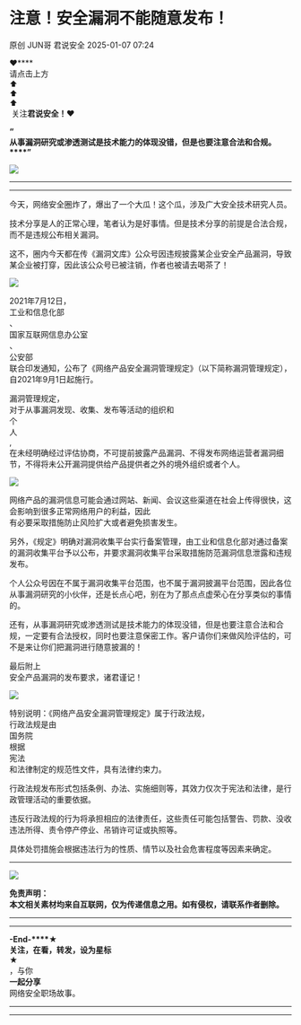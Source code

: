 #  注意！安全漏洞不能随意发布！   
原创 JUN哥  君说安全   2025-01-07 07:24  
  
**❤******  
请点击上方   
⬆  
⬆  
⬆  
 关注**君说安全！❤**  
  
  
**“**  
**从事漏洞研究或渗透测试是技术能力的体现没错，但是也要注意合法和合规。****”**  
  
![](https://mmbiz.qpic.cn/mmbiz_png/sF8ZCSicrH3V4SswGE4CJ2jJARBV0gbbSKbsA7M01Oc9JicXUHn4ic4lLeyqnTRvxOzEEE9FicrF7IEvVJHxxf8kpw/640?wx_fmt=png&from=appmsg "")  
  
********  
****  
今天，网络安全圈炸了，爆出了一个大瓜！这个瓜，涉及广大安全技术研究人员。  
  
  
技术分享是人的正常心理，笔者认为是好事情。但是技术分享的前提是合法合规，而不是违规公布相关漏洞。  
  
  
这不，圈内今天都在传《漏洞文库》公众号因违规披露某企业安全产品漏洞，导致某企业被打穿，因此该公众号已被注销，作者也被请去喝茶了！  
  
  
  
![](https://mmbiz.qpic.cn/mmbiz_png/sF8ZCSicrH3V4SswGE4CJ2jJARBV0gbbSibzpKzJEJeXzmhOSbiceXZlkibicFgTMNAtnPGyicDdKKiaap2YrrHxY9CsA/640?wx_fmt=png&from=appmsg "")  
  
  
2021年7月12日，  
工业和信息化部  
、  
国家互联网信息办公室  
、  
公安部  
联合印发通知，公布了《网络产品安全漏洞管理规定》（以下简称漏洞管理规定），自2021年9月1日起施行。  
  
  
漏洞管理规定，  
对于从事漏洞发现、收集、发布等活动的组织和  
个  
人  
,  
在未经明确经过评估协商，不可提前披露产品漏洞、不得发布网络运营者漏洞细节，不得将未公开漏洞提供给产品提供者之外的境外组织或者个人。  
  
  
![](https://mmbiz.qpic.cn/mmbiz_png/sF8ZCSicrH3V4SswGE4CJ2jJARBV0gbbS6zr4ialtgrT14GrfIfmZiboPbpNqlvibDTK4u9P49c7VNW2wthBxZuLNw/640?wx_fmt=png&from=appmsg "")  
  
  
网络产品的漏洞信息可能会通过网站、新闻、会议这些渠道在社会上传得很快，这会影响到很多正常网络用户的利益，因此  
有必要采取措施防止风险扩大或者避免损害发生。  
  
另外，《规定》明确对漏洞收集平台实行备案管理，由工业和信息化部对通过备案的漏洞收集平台予以公布，并要求漏洞收集平台采取措施防范漏洞信息泄露和违规发布。  
  
个人公众号因在不属于漏洞收集平台范围，也不属于漏洞披漏平台范围，因此各位从事漏洞研究的小伙伴，还是长点心吧，别在为了那点点虚荣心在分享类似的事情的。  
  
还有，从事漏洞研究或渗透测试是技术能力的体现没错，但是也要注意合法和合规，一定要有合法授权，同时也要注意保密工作。客户请你们来做风险评估的，可不是来让你们把漏洞进行随意披漏的！  
  
最后附上  
安全产品漏洞的发布要求，诸君谨记！  
  
![](https://mmbiz.qpic.cn/mmbiz_png/sF8ZCSicrH3V4SswGE4CJ2jJARBV0gbbS7XoGOnxYadaZMmYE2uX3Ggrd1WxUJbuNVNsHlATXe3ZWYZbZvxuLicQ/640?wx_fmt=png&from=appmsg "")  
  
特别说明：《网络产品安全漏洞管理规定》属于行政法规，  
行政法规是由  
国务院  
根据  
宪法  
和法律制定的规范性文件，具有法律约束力。  
  
行政法规发布形式包括条例、办法、实施细则等，其效力仅次于宪法和法律，是行政管理活动的重要依据。  
  
违反行政法规的行为将承担相应的法律责任，这些责任可能包括警告、罚款、没收违法所得、责令停产停业、吊销许可证或执照等。  
  
具体处罚措施会根据违法行为的性质、情节以及社会危害程度等因素来确定。  
  
****  
![](https://mmbiz.qpic.cn/mmbiz_gif/sF8ZCSicrH3XRezx92NozDExxibJbEItazHx07fcaLPC6t1ibOos9fGy0RcTN9LJS1e7rzmbbC1gKzfQvn0u02JZA/640?wx_fmt=gif&from=appmsg "")  
  
  
  
  
  
**免责声明：**  
**本文相关素材均来自互联网，仅为传递信息之用。如有侵权，请联系作者删除。**  
  
****  
****  
  
**-End-****★**  
**关注，在看，转发，设为星标**  
★  
，与你  
**一起分享**  
网络安全职场故事。  
****  
  
****  
  
  
  
